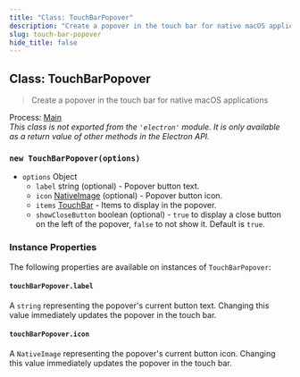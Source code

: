 ```yaml
---
title: "Class: TouchBarPopover"
description: "Create a popover in the touch bar for native macOS applications"
slug: touch-bar-popover
hide_title: false
---
```


## Class: TouchBarPopover

> Create a popover in the touch bar for native macOS applications

Process: [Main](latest/glossary.md#main-process)<br />
_This class is not exported from the `'electron'` module. It is only available as a return value of other methods in the Electron API._

### `new TouchBarPopover(options)`

* `options` Object
  * `label` string (optional) - Popover button text.
  * `icon` [NativeImage](latest/api/native-image.md) (optional) - Popover button icon.
  * `items` [TouchBar](latest/api/touch-bar.md) - Items to display in the popover.
  * `showCloseButton` boolean (optional) - `true` to display a close button
    on the left of the popover, `false` to not show it. Default is `true`.

### Instance Properties

The following properties are available on instances of `TouchBarPopover`:

#### `touchBarPopover.label`

A `string` representing the popover's current button text. Changing this value immediately updates the
popover in the touch bar.

#### `touchBarPopover.icon`

A `NativeImage` representing the popover's current button icon. Changing this value immediately updates the
popover in the touch bar.
